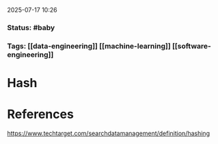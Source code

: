2025-07-17 10:26

### Status: #baby

### Tags: [[data-engineering]] [[machine-learning]] [[software-engineering]]

# Hash









# References
https://www.techtarget.com/searchdatamanagement/definition/hashing








